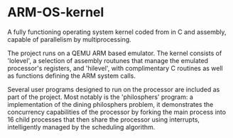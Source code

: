 # ARM-OS-kernel
A fully functioning operating system kernel coded from in C and assembly, capable of parallelism by multiprocessing.

The project runs on a QEMU ARM based emulator.
The kernel consists of 'lolevel', a selection of assembly routunes that manage the emulated processor's registers, and 'hilevel', with complimentary C routines as well as functions defining the ARM system calls. 

Several user programs designed to run on the processor are included as part of the project. Most notably is the 'philosphers' program: a implementation of the dining philosphers problem, it demonstrates the concurrency capabilities of the processor by forking the main process into 16 child processes that then share the processor using interrupts, intelligently managed by the scheduling algorithm.
